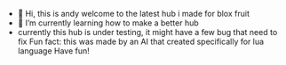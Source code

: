- 👋 Hi, this is andy welcome to the latest hub i made for blox fruit
- 🌱 I’m currently learning how to make a better hub
- currently this hub is under testing, it might have a few bug that need to fix
Fun fact: this was made by an AI that created specifically for lua language
Have fun!

<!---
andy-gui/andy-gui is a ✨ special ✨ repository because its `README.md` (this file) appears on your GitHub profile.
You can click the Preview link to take a look at your changes.
--->
